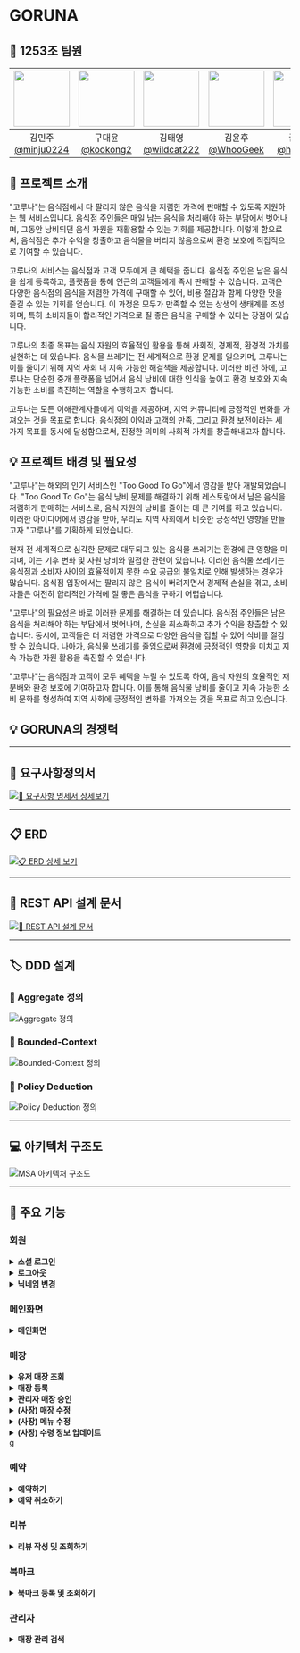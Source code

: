 # GORUNA

## 🙂 1253조 팀원
<div align="center">

| <img src="https://avatars.githubusercontent.com/u/128581270?v=4" width="100" height="100"/> | <img src="https://avatars.githubusercontent.com/u/92318119?v=4" width="100" height="100"/> | <img src="https://avatars.githubusercontent.com/u/136975414?v=4" width="100" height="100"/> | <img src="https://avatars.githubusercontent.com/u/74580387?v=4" width="100" height="100"/> | <img src="https://avatars.githubusercontent.com/u/108400640?v=4" width="100" height="100"/> |
|:-------------------------------------------------------------------------------------------:|:------------------------------------------------------------------------------------------:|:------------------------------------------------------------------------------------------:|:-------------------------------------------------------------------------------------------:|:--------------------------------------------------------------------------------------:|
|             김민주<br>[@minju0224](https://github.com/minju0224)                               |                              구대윤<br>[@kookong2](https://github.com/kookong2)               |                     김태영<br>[@wildcat222](https://github.com/wildcat222)                      |                       김윤후<br>[@WhooGeek](https://github.com/WhooGeek)                       |                          권형미[@hyomee2](https://github.com/hyomee2)                     |
</div>

## 📢 프로젝트 소개
"고루나"는 음식점에서 다 팔리지 않은 음식을 저렴한 가격에 판매할 수 있도록 지원하는 웹 서비스입니다. 
음식점 주인들은 매일 남는 음식을 처리해야 하는 부담에서 벗어나며, 그동안 낭비되던 음식 자원을 재활용할 수 있는 기회를 제공합니다. 
이렇게 함으로써, 음식점은 추가 수익을 창출하고 음식물을 버리지 않음으로써 환경 보호에 직접적으로 기여할 수 있습니다.

고루나의 서비스는 음식점과 고객 모두에게 큰 혜택을 줍니다. 음식점 주인은 남은 음식을 쉽게 등록하고, 플랫폼을 통해 인근의 고객들에게 즉시 판매할 수 있습니다. 
고객은 다양한 음식점의 음식을 저렴한 가격에 구매할 수 있어, 비용 절감과 함께 다양한 맛을 즐길 수 있는 기회를 얻습니다. 
이 과정은 모두가 만족할 수 있는 상생의 생태계를 조성하며, 특히 소비자들이 합리적인 가격으로 질 좋은 음식을 구매할 수 있다는 장점이 있습니다.

고루나의 최종 목표는 음식 자원의 효율적인 활용을 통해 사회적, 경제적, 환경적 가치를 실현하는 데 있습니다. 
음식물 쓰레기는 전 세계적으로 환경 문제를 일으키며, 고루나는 이를 줄이기 위해 지역 사회 내 지속 가능한 해결책을 제공합니다. 
이러한 비전 하에, 고루나는 단순한 중개 플랫폼을 넘어서 음식 낭비에 대한 인식을 높이고 환경 보호와 지속 가능한 소비를 촉진하는 역할을 수행하고자 합니다.

고루나는 모든 이해관계자들에게 이익을 제공하며, 지역 커뮤니티에 긍정적인 변화를 가져오는 것을 목표로 합니다. 
음식점의 이익과 고객의 만족, 그리고 환경 보전이라는 세 가지 목표를 동시에 달성함으로써, 진정한 의미의 사회적 가치를 창출해내고자 합니다.

## 💡 프로젝트 배경 및 필요성
"고루나"는 해외의 인기 서비스인 "Too Good To Go"에서 영감을 받아 개발되었습니다. 
"Too Good To Go"는 음식 낭비 문제를 해결하기 위해 레스토랑에서 남은 음식을 저렴하게 판매하는 서비스로, 음식 자원의 낭비를 줄이는 데 큰 기여를 하고 있습니다. 
이러한 아이디어에서 영감을 받아, 우리도 지역 사회에서 비슷한 긍정적인 영향을 만들고자 "고루나"를 기획하게 되었습니다.

현재 전 세계적으로 심각한 문제로 대두되고 있는 음식물 쓰레기는 환경에 큰 영향을 미치며, 이는 기후 변화 및 자원 낭비와 밀접한 관련이 있습니다. 
이러한 음식물 쓰레기는 음식점과 소비자 사이의 효율적이지 못한 수요 공급의 불일치로 인해 발생하는 경우가 많습니다. 
음식점 입장에서는 팔리지 않은 음식이 버려지면서 경제적 손실을 겪고, 소비자들은 여전히 합리적인 가격에 질 좋은 음식을 구하기 어렵습니다.

"고루나"의 필요성은 바로 이러한 문제를 해결하는 데 있습니다. 
음식점 주인들은 남은 음식을 처리해야 하는 부담에서 벗어나며, 손실을 최소화하고 추가 수익을 창출할 수 있습니다. 동시에, 고객들은 더 저렴한 가격으로 다양한 음식을 접할 수 있어 식비를 절감할 수 있습니다. 
나아가, 음식물 쓰레기를 줄임으로써 환경에 긍정적인 영향을 미치고 지속 가능한 자원 활용을 촉진할 수 있습니다.

"고루나"는 음식점과 고객이 모두 혜택을 누릴 수 있도록 하여, 음식 자원의 효율적인 재분배와 환경 보호에 기여하고자 합니다. 
이를 통해 음식물 낭비를 줄이고 지속 가능한 소비 문화를 형성하여 지역 사회에 긍정적인 변화를 가져오는 것을 목표로 하고 있습니다.

## 💡 GORUNA의 경쟁력

<hr>

## 📝 요구사항정의서

[![📝 요구사항 명세서 상세보기](/img/list.png)](https://docs.google.com/spreadsheets/d/1Q5mAK7DpkkMOAeIJh1vDpDNL0JCxNqVo04mbXbr1T1Y/edit?gid=0#gid=0)

<hr>

## 📋 ERD

[![📋 ERD 상세 보기](/img/erd.png)](https://www.erdcloud.com/d/DDWNRpYaiZ6gYSKKD)

<hr>

## 📑 REST API 설계 문서

[![📑 REST API 설계 문서](/img/restAPI.png)](https://docs.google.com/spreadsheets/d/1Q5mAK7DpkkMOAeIJh1vDpDNL0JCxNqVo04mbXbr1T1Y/edit?gid=900731616#gid=900731616)

<hr>

## 🏷️ DDD 설계

### 🔸 Aggregate 정의

![Aggregate 정의](/img/aggregate.png)

### 🔸 Bounded-Context

![Bounded-Context 정의](/img/bounded.png)

### 🔸 Policy Deduction

![Policy Deduction 정의](/img/poly.png)

<hr>

## 💻 아키텍처 구조도

![MSA 아키텍처 구조도](/img/arch.png)

<hr>

## 📌 주요 기능

### 회원
<details>
<summary><strong> 소셜 로그인 </strong></summary>

![소셜로그인](/img/preview/user/login.gif)
</details>

<details>
<summary><strong> 로그아웃</strong></summary>

![로그아웃](/img/preview/user/logout.gif)
</details>

<details>
<summary><strong>닉네임 변경</strong></summary>

![닉네임 변경](/img/preview/user/changeNickname.gif)
</details>

### 메인화면
<details>

<summary><strong>메인화면</strong></summary>

![메인페이지](/img/preview/user/mainMap.gif)

</details>

### 매장
<details>
<summary><strong>유저 매장 조회</strong></summary>

![매장조회](/img/preview/user/shopSearch.gif)

</details>

<details>
<summary><strong> 매장 등록 </strong></summary>

![매장 등록](/img/preview/user/shopApply%201.gif)
![매장 등록](/img/preview/user/shopApply%202.gif)
</details>

<details>
<summary><strong> 관리자 매장 승인 </strong></summary>

![매장 등록](/img/preview/admin/(admin)%20updateShopAuth.gif)
</details>

<details>
<summary><strong>(사장) 매장 수정 </strong></summary>

![매장](/img/preview/owner/(owner)updateShopData.gif)
</details>

<details>
<summary><strong> (사장) 메뉴 수정 </strong></summary>

![매장 수정](/img/preview/owner/(owner)updateProduct.gif)
</details>

<details>
<summary><strong> (사장) 수령 정보 업데이트 </strong></summary>

![매장 등록](/img/preview/owner/(owner)getCustomer,%20applyGet.gif)
</details>
g

### 예약
<details>
<summary><strong> 예약하기 </strong></summary>

![예약하기](/img/preview/book/book.gif)
</details>

<details>
<summary><strong> 예약 취소하기 </strong></summary>

![예약 취소하기](/img/preview/book/book-cancel.gif)
</details>

### 리뷰
<details>
<summary><strong> 리뷰 작성 및 조회하기 </strong></summary>

![리뷰 작성 및 조회하기](/img/preview/review/write-review.gif)
</details>

### 북마크
<details>
<summary><strong> 북마크 등록 및 조회하기 </strong></summary>

![북마크](/img/preview/bookmark/bookmark.gif)

</details>




### 관리자 
<details>

<summary><strong> 매장 관리 검색 </strong></summary>

![매장 조회](/img/preview/admin/(admin)shopSearch.gif)

<summary><strong> 매장 삭제 </strong></summary>

![매장 삭제](/img/preview/admin/(admin)%20deleteShop.gif)


<summary><strong> 카테고리 추가 </strong></summary>

![카테고리추가](/img/preview/admin/(admin)%20addCategory.gif)

<summary><strong> 카테고리 삭제 </strong></summary>

![카테고리삭제](/img/preview/admin/(admin)deleteCategory.gif)

</details>
